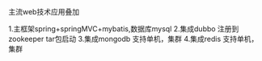 主流web技术应用叠加

1.主框架spring+springMVC+mybatis,数据库mysql
2.集成dubbo
    注册到zookeeper
    tar包启动
3.集成mongodb
    支持单机，集群
4.集成redis
    支持单机，集群
